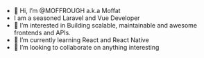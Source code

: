 - 👋 Hi, I’m @MOFFROUGH a.k.a Moffat
- I am a seasoned Laravel and Vue Developer
- 👀 I’m interested in Building scalable, maintainable and awesome frontends and APIs.
- 🌱 I’m currently learning React and React Native
- 💞️ I’m looking to collaborate on anything interesting

<!---
MOFFROUGH/MOFFROUGH is a ✨ special ✨ repository because its `README.md` (this file) appears on your GitHub profile.
You can click the Preview link to take a look at your changes.
--->
